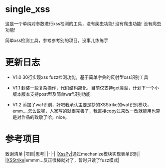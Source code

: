# single_xss
这是一个单纯对参数进行xss检测的工具，没有爬虫功能!  没有爬虫功能!  没有爬虫功能!

简单xss检测工具，参考参考别的项目，没事儿练练手


# 更新日志

* V1.0 30行实现xss fuzz检测功能，基于简单字典的反射型xss识别工具

* V1.1 封装一些复杂操作，代码结构简化，目前仅支持get类型，计划下一个小版本版本支持post型及简单waf识别功能

* V1.2 添加了waf识别，好吧我承认主要是抄的XSStrike的waf识别模块，emm....怎么说呢，人家写的就很完善了，我直接copy过来改一改就能用也算是对作品的致敬了哈，nice。


# 参考项目
致谢清单
|项目|思考|
|-|-|
|[XssPy](https://github.com/faizann24/XssPy)|通过mechanize模块实现表单识别|
|[XSStrike](https://github.com/s0md3v/XSStrike)|emmm...反正很棒就对了，暂时只读了fuzz模式|